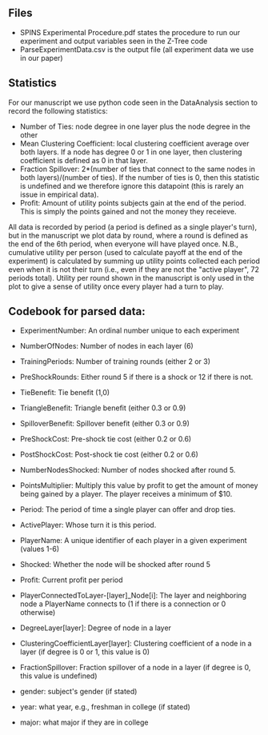 
## Files
- SPINS Experimental Procedure.pdf states the procedure to run our experiment and output variables seen in the Z-Tree code
- ParseExperimentData.csv is the output file (all experiment data we use in our paper)

## Statistics
For our manuscript we use python code seen in the DataAnalysis section to record the following statistics:
- Number of Ties: node degree in one layer plus the node degree in the other
- Mean Clustering Coefficient: local clustering coefficient average over both layers. If a node has degree 0 or 1 in one layer, then clustering coefficient is defined as 0 in that layer.
- Fraction Spillover: 2*(number of ties that connect to the same nodes in both layers)/(number of ties). If the number of ties is 0, then this statistic is undefined and we therefore ignore this datapoint (this is rarely an issue in empirical data).
- Profit: Amount of utility points subjects gain at the end of the period. This is simply the points gained and not the money they receieve.

All data is recorded by period (a period is defined as a single player's turn), but in the manuscript we plot data by round, where a round is defined as the end of the 6th period, when everyone will have played once. N.B., cumulative utility per person (used to calculate payoff at the end of the experiment) is calculated by summing up utility points collected each period even when it is not their turn (i.e., even if they are not the "active player", 72 periods total). Utility per round shown in the manuscript is only used in the plot to give a sense of utility once every player had a turn to play.

## Codebook for parsed data:

- ExperimentNumber: An ordinal number unique to each experiment

- NumberOfNodes: Number of nodes in each layer (6)

- TrainingPeriods: Number of training rounds (either 2 or 3)

- PreShockRounds: Either round 5 if there is a shock or 12 if there is not.

- TieBenefit: Tie benefit (1,0)

- TriangleBenefit: Triangle benefit (either 0.3 or 0.9)

- SpilloverBenefit: Spillover benefit (either 0.3 or 0.9)

- PreShockCost: Pre-shock tie cost (either 0.2 or 0.6)

- PostShockCost: Post-shock tie cost (either 0.2 or 0.6)

- NumberNodesShocked: Number of nodes shocked after round 5.

- PointsMultiplier: Multiply this value by profit to get the amount of money being gained by a player. The player receives a minimum of $10.

- Period: The period of time a single player can offer and drop ties.

- ActivePlayer: Whose turn it is this period.

- PlayerName: A unique identifier of each player in a given experiment (values 1-6)

- Shocked: Whether the node will be shocked after round 5

- Profit: Current profit per period

- PlayerConnectedToLayer-[layer]_Node[i]: The layer and neighboring node a PlayerName connects to (1 if there is a connection or 0 otherwise)

- DegreeLayer[layer]: Degree of node in a layer

- ClusteringCoefficientLayer[layer]: Clustering coefficient of a node in a layer (if degree is 0 or 1, this value is 0)

- FractionSpillover: Fraction spillover of a node in a layer (if degree is 0, this value is undefined)

- gender: subject's gender (if stated)

- year: what year, e.g., freshman in college (if stated)

- major: what major if they are in college

